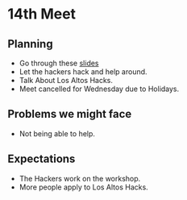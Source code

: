 # 14th Meet

## Planning

- Go through these
[slides](https://github.com/SMHS-Programming/club/blob/c83b49ce1e08f03f5999a5106f5e1540600328e5/meetings/11_23_Meeting_XIV.pdf)
- Let the hackers hack and help around.
- Talk About Los Altos Hacks.
- Meet cancelled for Wednesday due to Holidays.

## Problems we might face

- Not being able to help.

## Expectations

- The Hackers work on the workshop.
- More people apply to Los Altos Hacks.
